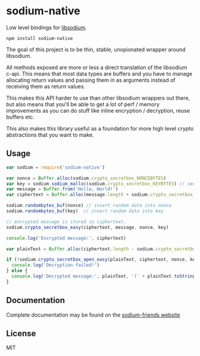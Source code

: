 # sodium-native

Low level bindings for [libsodium](https://github.com/jedisct1/libsodium).

```
npm install sodium-native
```

The goal of this project is to be thin, stable, unopionated wrapper around libsodium.

All methods exposed are more or less a direct translation of the libsodium c-api.
This means that most data types are buffers and you have to manage allocating return values and passing them in as arguments instead of receiving them as return values.

This makes this API harder to use than other libsodium wrappers out there, but also means that you'll be able to get a lot of perf / memory improvements as you can do stuff like inline encryption / decryption, reuse buffers etc.

This also makes this library useful as a foundation for more high level crypto abstractions that you want to make.

## Usage

``` js
var sodium = require('sodium-native')

var nonce = Buffer.alloc(sodium.crypto_secretbox_NONCEBYTES)
var key = sodium.sodium_malloc(sodium.crypto_secretbox_KEYBYTES) // secure buffer
var message = Buffer.from('Hello, World!')
var ciphertext = Buffer.alloc(message.length + sodium.crypto_secretbox_MACBYTES)

sodium.randombytes_buf(nonce) // insert random data into nonce
sodium.randombytes_buf(key)  // insert random data into key

// encrypted message is stored in ciphertext.
sodium.crypto_secretbox_easy(ciphertext, message, nonce, key)

console.log('Encrypted message:', ciphertext)

var plainText = Buffer.alloc(ciphertext.length - sodium.crypto_secretbox_MACBYTES)

if (!sodium.crypto_secretbox_open_easy(plainText, ciphertext, nonce, key)) {
  console.log('Decryption failed!')
} else {
  console.log('Decrypted message:', plainText, '(' + plainText.toString() + ')')
}
```

## Documentation

Complete documentation may be found on the [sodium-friends website](https://sodium-friends.github.io/docs/docs/getstarted)

## License

MIT
